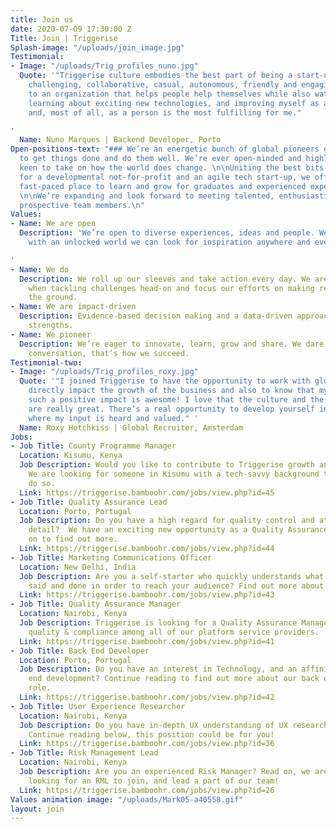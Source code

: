 ```yaml
---
title: Join us
date: 2020-07-09 17:30:00 Z
Title: Join | Triggerise
Splash-image: "/uploads/join_image.jpg"
Testimonial:
- Image: "/uploads/Trig_profiles_nuno.jpg"
  Quote: '"Triggerise culture embodies the best part of being a start-up - it''s relaxed,
    challenging, collaborative, casual, autonomous, friendly and engaging.  Contributing
    to an organization that helps people help themselves while also watching it grow,
    learning about exciting new technologies, and improving myself as a developer
    and, most of all, as a person is the most fulfilling for me."

'
  Name: Nuno Marques | Backend Developer, Porto
Open-positions-text: "### We’re an energetic bunch of global pioneers on a mission
  to get things done and do them well. We’re ever open-minded and highly impact-driven,
  keen to take on how the world does change. \n\nUniting the best bits of working
  for a developmental not-for-profit and an agile tech start-up, we offer an inspiring
  fast-paced place to learn and grow for graduates and experienced experts alike.
  \n\nWe’re expanding and look forward to meeting talented, enthusiastic and driven
  prospective team members.\n"
Values:
- Name: We are open
  Description: 'We’re open to diverse experiences, ideas and people. We believe that
    with an unlocked world we can look for inspiration anywhere and everywhere.

'
- Name: We do
  Description: We roll up our sleeves and take action every day. We are fast and fearless
    when tackling challenges head-on and focus our efforts on making real impact on
    the ground.
- Name: We are impact-driven
  Description: Evidence-based decision making and a data-driven approach are our core
    strengths.
- Name: We pioneer
  Description: We’re eager to innovate, learn, grow and share. We dare to change the
    conversation, that’s how we succeed.
Testimonial-two:
- Image: "/uploads/Trig_profiles_roxy.jpg"
  Quote: '"I joined Triggerise to have the opportunity to work with global colleagues,
    directly impact the growth of the business and also to know that my work is creating
    such a positive impact is awesome! I love that the culture and the people here
    are really great. There’s a real opportunity to develop yourself in an environment
    where my input is heard and valued." '
  Name: Roxy Hotchkiss | Global Recruiter, Amsterdam
Jobs:
- Job Title: County Programme Manager
  Location: Kisumu, Kenya
  Job Description: Would you like to contribute to Triggerise growth and footprint?
    We are looking for someone in Kisumu with a tech-savvy background to help us to
    do so.
  Link: https://triggerise.bamboohr.com/jobs/view.php?id=45
- Job Title: Quality Assurance Lead
  Location: Porto, Portugal
  Job Description: Do you have a high regard for quality control and attention to
    detail?  We have an exciting new opportunity as a Quality Assurance Lead read
    on to find out more.
  Link: https://triggerise.bamboohr.com/jobs/view.php?id=44
- Job Title: Marketing Communications Officer
  Location: New Delhi, India
  Job Description: Are you a self-starter who quickly understands what needs to be
    said and done in order to reach your audience? Find out more about this position.
  Link: https://triggerise.bamboohr.com/jobs/view.php?id=43
- Job Title: Quality Assurance Manager
  Location: Nairobi, Kenya
  Job Description: Triggerise is looking for a Quality Assurance Manager to maximise
    quality & compliance among all of our platform service providers.
  Link: https://triggerise.bamboohr.com/jobs/view.php?id=41
- Job Title: Back End Developer
  Location: Porto, Portugal
  Job Description: Do you have an interest in Technology, and an affinity for back
    end development? Continue reading to find out more about our back end developer
    role.
  Link: https://triggerise.bamboohr.com/jobs/view.php?id=42
- Job Title: User Experience Researcher
  Location: Nairobi, Kenya
  Job Description: Do you have in-depth UX understanding of UX research and its applications?
    Continue reading below, this position could be for you!
  Link: https://triggerise.bamboohr.com/jobs/view.php?id=36
- Job Title: Risk Management Lead
  Location: Nairobi, Kenya
  Job Description: Are you an experienced Risk Manager? Read on, we are currently
    looking for an RML to join, and lead a part of our team!
  Link: https://triggerise.bamboohr.com/jobs/view.php?id=26
Values animation image: "/uploads/Mark05-a40558.gif"
layout: join
---
```


